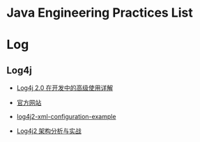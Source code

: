 # Java Engineering Practices List

# Log

## Log4j

- [Log4j 2.0 在开发中的高级使用详解](http://blog.csdn.net/xmtblog/article/details/37996225)

- [官方网站](http://logging.apache.org/log4j/2.x/index.html)

- [log4j2-xml-configuration-example](http://mycuteblog.com/log4j2-xml-configuration-example/)

- [Log4j2 架构分析与实战](http://www.importnew.com/19467.html)
